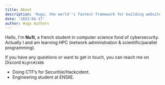 ```yaml
---
title: About
description: 'Hugo, the world''s fastest framework for building websites'
date: '2023-04-17'
author: Hugo Authors
---
```


Hello, I'm **Nu1t**, a french student in computer science fond of cybersecurity.
Actually I and am learning HPC (network administration & scientific/parallel programming).

If you have any questions or want to get in touch, you can reach me on Discord `Night#2406`

- Doing CTF’s for Securitiie/Hackcident.
- Engineering student at ENSIIE.





